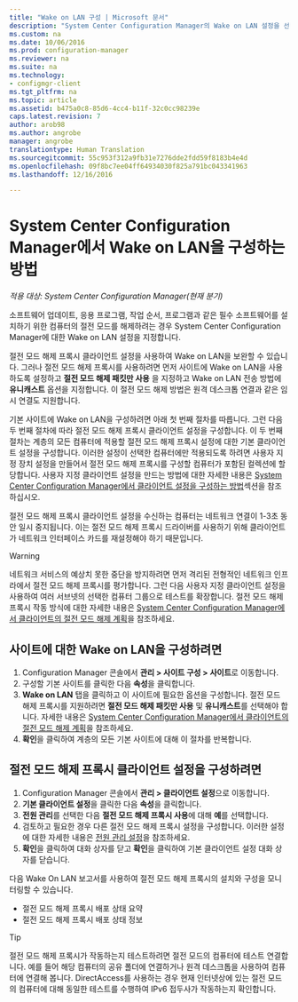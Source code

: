 ```yaml
---
title: "Wake on LAN 구성 | Microsoft 문서"
description: "System Center Configuration Manager의 Wake on LAN 설정을 선택합니다."
ms.custom: na
ms.date: 10/06/2016
ms.prod: configuration-manager
ms.reviewer: na
ms.suite: na
ms.technology:
- configmgr-client
ms.tgt_pltfrm: na
ms.topic: article
ms.assetid: b475a0c8-85d6-4cc4-b11f-32c0cc98239e
caps.latest.revision: 7
author: arob98
ms.author: angrobe
manager: angrobe
translationtype: Human Translation
ms.sourcegitcommit: 55c953f312a9fb31e7276dde2fdd59f8183b4e4d
ms.openlocfilehash: 09f8bc7ee04ff64934030f825a791bc043341963
ms.lasthandoff: 12/16/2016

---
```

# <a name="how-to-configure-wake-on-lan-in-system-center-configuration-manager"></a>System Center Configuration Manager에서 Wake on LAN을 구성하는 방법

*적용 대상: System Center Configuration Manager(현재 분기)*

소프트웨어 업데이트, 응용 프로그램, 작업 순서, 프로그램과 같은 필수 소프트웨어를 설치하기 위한 컴퓨터의 절전 모드를 해제하려는 경우 System Center Configuration Manager에 대한 Wake on LAN 설정을 지정합니다.

절전 모드 해제 프록시 클라이언트 설정을 사용하여 Wake on LAN을 보완할 수 있습니다. 그러나 절전 모드 해제 프록시를 사용하려면 먼저 사이트에 Wake on LAN을 사용하도록 설정하고 **절전 모드 해제 패킷만 사용** 을 지정하고 Wake on LAN 전송 방법에 **유니캐스트** 옵션을 지정합니다. 이 절전 모드 해제 방법은 원격 데스크톱 연결과 같은 임시 연결도 지원합니다.

기본 사이트에 Wake on LAN을 구성하려면 아래 첫 번째 절차를 따릅니다. 그런 다음 두 번째 절차에 따라 절전 모드 해제 프록시 클라이언트 설정을 구성합니다. 이 두 번째 절차는 계층의 모든 컴퓨터에 적용할 절전 모드 해제 프록시 설정에 대한 기본 클라이언트 설정을 구성합니다. 이러한 설정이 선택한 컴퓨터에만 적용되도록 하려면 사용자 지정 장치 설정을 만들어서 절전 모드 해제 프록시를 구성할 컴퓨터가 포함된 컬렉션에 할당합니다. 사용자 지정 클라이언트 설정을 만드는 방법에 대한 자세한 내용은 [System Center Configuration Manager에서 클라이언트 설정을 구성하는 방법](../../../core/clients/deploy/configure-client-settings.md)섹션을 참조하십시오.

절전 모드 해제 프록시 클라이언트 설정을 수신하는 컴퓨터는 네트워크 연결이 1-3초 동안 일시 중지됩니다. 이는 절전 모드 해제 프록시 드라이버를 사용하기 위해 클라이언트가 네트워크 인터페이스 카드를 재설정해야 하기 때문입니다.

> [!WARNING]
> 네트워크 서비스의 예상치 못한 중단을 방지하려면 먼저 격리된 전형적인 네트워크 인프라에서 절전 모드 해제 프록시를 평가합니다. 그런 다음 사용자 지정 클라이언트 설정을 사용하여 여러 서브넷의 선택한 컴퓨터 그룹으로 테스트를 확장합니다. 절전 모드 해제 프록시 작동 방식에 대한 자세한 내용은 [System Center Configuration Manager에서 클라이언트의 절전 모드 해제 계획](../../../core/clients/deploy/plan/plan-wake-up-clients.md)을 참조하세요.

## <a name="to-configure-wake-on-lan-for-a-site"></a>사이트에 대한 Wake on LAN을 구성하려면

1. Configuration Manager 콘솔에서 **관리 > 사이트 구성 > 사이트**로 이동합니다.
2. 구성할 기본 사이트를 클릭한 다음 **속성**을 클릭합니다.
3. **Wake on LAN** 탭을 클릭하고 이 사이트에 필요한 옵션을 구성합니다. 절전 모드 해제 프록시를 지원하려면 **절전 모드 해제 패킷만 사용** 및 **유니캐스트**를 선택해야 합니다. 자세한 내용은 [System Center Configuration Manager에서 클라이언트의 절전 모드 해제 계획](../../../core/clients/deploy/plan/plan-wake-up-clients.md)을 참조하세요.
4. **확인**을 클릭하여 계층의 모든 기본 사이트에 대해 이 절차를 반복합니다.

## <a name="to-configure-wake-up-proxy-client-settings"></a>절전 모드 해제 프록시 클라이언트 설정을 구성하려면

1. Configuration Manager 콘솔에서 **관리 > 클라이언트 설정**으로 이동합니다.
2. **기본 클라이언트 설정**을 클릭한 다음 **속성**을 클릭합니다.
3. **전원 관리**를 선택한 다음 **절전 모드 해제 프록시 사용**에 대해 **예**를 선택합니다.
4. 검토하고 필요한 경우 다른 절전 모드 해제 프록시 설정을 구성합니다. 이러한 설정에 대한 자세한 내용은 [전원 관리 설정](../../../core/clients/deploy/about-client-settings.md#power-management)을 참조하세요.
5. **확인**을 클릭하여 대화 상자를 닫고 **확인**을 클릭하여 기본 클라이언트 설정 대화 상자를 닫습니다.

다음 Wake On LAN 보고서를 사용하여 절전 모드 해제 프록시의 설치와 구성을 모니터링할 수 있습니다.

- 절전 모드 해제 프록시 배포 상태 요약
- 절전 모드 해제 프록시 배포 상태 정보

> [!TIP]
> 절전 모드 해제 프록시가 작동하는지 테스트하려면 절전 모드의 컴퓨터에 테스트 연결합니다. 예를 들어 해당 컴퓨터의 공유 폴더에 연결하거나 원격 데스크톱을 사용하여 컴퓨터에 연결해 봅니다. DirectAccess를 사용하는 경우 현재 인터넷상에 있는 절전 모드의 컴퓨터에 대해 동일한 테스트를 수행하여 IPv6 접두사가 작동하는지 확인합니다.

